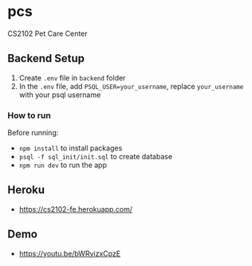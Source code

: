 # pcs
CS2102 Pet Care Center 

## Backend Setup

1) Create `.env` file in `backend` folder
2) In the `.env` file, add `PSQL_USER=your_username`, replace `your_username` with your psql username

### How to run
Before running: 

- `npm install` to install packages
- `psql -f sql_init/init.sql` to create database
- `npm run dev` to run the app

## Heroku
- https://cs2102-fe.herokuapp.com/

## Demo
- https://youtu.be/bWRyizxCpzE
